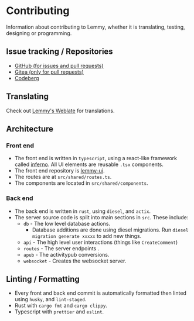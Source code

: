 # Contributing

Information about contributing to Lemmy, whether it is translating, testing, designing or programming.

## Issue tracking / Repositories

- [GitHub (for issues and pull requests)](https://github.com/LemmyNet/lemmy)
- [Gitea (only for pull requests)](https://yerbamate.dev/LemmyNet/lemmy)
- [Codeberg](https://codeberg.org/LemmyNet/lemmy)

## Translating

Check out [Lemmy's Weblate](https://weblate.yerbamate.dev/projects/lemmy/) for translations.


## Architecture

### Front end

- The front end is written in `typescript`, using a react-like framework called [inferno](https://infernojs.org/). All UI elements are reusable `.tsx` components.
- The front end repository is [lemmy-ui](https://github.com/LemmyNet/lemmy-ui).
- The routes are at `src/shared/routes.ts`.
- The components are located in `src/shared/components`.

### Back end

- The back end is written in `rust`, using `diesel`, and `actix`.
- The server source code is split into main sections in `src`. These include: 
  - `db` - The low level database actions.
    - Database additions are done using diesel migrations. Run `diesel migration generate xxxxx` to add new things.
  - `api` - The high level user interactions (things like `CreateComment`)
  - `routes` - The server endpoints .
  - `apub` - The activitypub conversions.
  - `websocket` - Creates the websocket server. 

## Linting / Formatting

- Every front and back end commit is automatically formatted then linted using `husky`, and `lint-staged`.
- Rust with `cargo fmt` and `cargo clippy`.
- Typescript with `prettier` and `eslint`.
